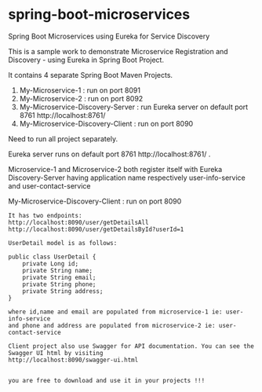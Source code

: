 # spring-boot-microservices
Spring Boot Microservices using Eureka for Service Discovery

This is a sample work to demonstrate Microservice Registration and Discovery - using Eureka in Spring Boot Project.

It contains 4 separate Spring Boot Maven Projects.
1) My-Microservice-1 : run on port 8091
2) My-Microservice-2 : run on port 8092
3) My-Microservice-Discovery-Server : run Eureka server on default port 8761 http://localhost:8761/
4) My-Microservice-Discovery-Client : run on port 8090
	

Need to run all project separately.

Eureka server runs on default port 8761 http://localhost:8761/ .

Microservice-1 and Microservice-2 both register itself with Eureka Discovery-Server
having application name respectively user-info-service and user-contact-service

My-Microservice-Discovery-Client :
	run on port 8090

	It has two endpoints: 
	http://localhost:8090/user/getDetailsAll
	http://localhost:8090/user/getDetailsById?userId=1
	
	UserDetail model is as follows:
	
	public class UserDetail {
		private Long id;
		private String name;
		private String email;
		private String phone;
		private String address;
	}
	
	where id,name and email are populated from microservice-1 ie: user-info-service
	and phone and address are populated from microservice-2 ie: user-contact-service
	
	Client project also use Swagger for API documentation. You can see the Swagger UI html by visiting
	http://localhost:8090/swagger-ui.html


	you are free to download and use it in your projects !!!
